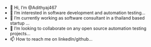 - 👋 Hi, I’m @Adithyaj467
- 👀 I’m interested in software development and automation testing...
- 🌱 I’m currently working as software consultant in a thailand based startup ...
- 💞️ I’m looking to collaborate on any open source automation testing projects...
- 📫 How to reach me on linkedIn/github...

<!---
Adithyaj467/Adithyaj467 is a ✨ special ✨ repository because its `README.md` (this file) appears on your GitHub profile.
You can click the Preview link to take a look at your changes.
--->
